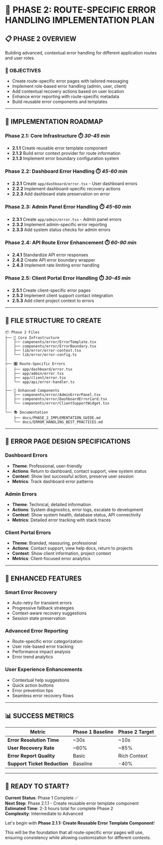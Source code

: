 # 🚀 PHASE 2: ROUTE-SPECIFIC ERROR HANDLING IMPLEMENTATION PLAN

## 📋 **PHASE 2 OVERVIEW**
Building advanced, contextual error handling for different application routes and user roles.

### **🎯 OBJECTIVES**
- Create route-specific error pages with tailored messaging
- Implement role-based error handling (admin, user, client)
- Add contextual recovery actions based on user location
- Enhance error reporting with route-specific metadata
- Build reusable error components and templates

---

## 🔧 **IMPLEMENTATION ROADMAP**

### **Phase 2.1: Core Infrastructure** ⏱️ *30-45 min*
- **2.1.1** Create reusable error template component
- **2.1.2** Build error context provider for route information
- **2.1.3** Implement error boundary configuration system

### **Phase 2.2: Dashboard Error Handling** ⏱️ *45-60 min*
- **2.2.1** Create `app/dashboard/error.tsx` - User dashboard errors
- **2.2.2** Implement dashboard-specific recovery actions
- **2.2.3** Add dashboard state preservation on error

### **Phase 2.3: Admin Panel Error Handling** ⏱️ *45-60 min*
- **2.3.1** Create `app/admin/error.tsx` - Admin panel errors  
- **2.3.2** Implement admin-specific error reporting
- **2.3.3** Add system status checks for admin errors

### **Phase 2.4: API Route Error Enhancement** ⏱️ *60-90 min*
- **2.4.1** Standardize API error responses
- **2.4.2** Create API error boundary wrapper
- **2.4.3** Implement rate limiting error handling

### **Phase 2.5: Client Portal Error Handling** ⏱️ *30-45 min*
- **2.5.1** Create client-specific error pages
- **2.5.2** Implement client support contact integration
- **2.5.3** Add client project context to errors

---

## 📁 **FILE STRUCTURE TO CREATE**

```
📦 Phase 2 Files
├── 🔧 Core Infrastructure
│   ├── components/error/ErrorTemplate.tsx
│   ├── components/error/ErrorBoundary.tsx  
│   ├── lib/error/error-context.tsx
│   └── lib/error/error-config.ts
│
├── 🎛️ Route-Specific Errors  
│   ├── app/dashboard/error.tsx
│   ├── app/admin/error.tsx
│   ├── app/client/error.tsx
│   └── app/api/error-handler.ts
│
├── 🎨 Enhanced Components
│   ├── components/error/AdminErrorPanel.tsx
│   ├── components/error/DashboardErrorCard.tsx
│   └── components/error/ClientSupportWidget.tsx
│
└── 📚 Documentation
    ├── docs/PHASE_2_IMPLEMENTATION_GUIDE.md
    └── docs/ERROR_HANDLING_BEST_PRACTICES.md
```

---

## 🎨 **ERROR PAGE DESIGN SPECIFICATIONS**

### **Dashboard Errors**
- **Theme**: Professional, user-friendly
- **Actions**: Return to dashboard, contact support, view system status
- **Context**: Show last successful action, preserve user session
- **Metrics**: Track dashboard error patterns

### **Admin Errors**  
- **Theme**: Technical, detailed information
- **Actions**: System diagnostics, error logs, escalate to development
- **Context**: Show system health, database status, API connectivity
- **Metrics**: Detailed error tracking with stack traces

### **Client Portal Errors**
- **Theme**: Branded, reassuring, professional
- **Actions**: Contact support, view help docs, return to projects
- **Context**: Show client information, project context
- **Metrics**: Client-focused error analytics

---

## 🔄 **ENHANCED FEATURES**

### **Smart Error Recovery**
- Auto-retry for transient errors
- Progressive fallback strategies  
- Context-aware recovery suggestions
- Session state preservation

### **Advanced Error Reporting**
- Route-specific error categorization
- User role-based error tracking
- Performance impact analysis
- Error trend analytics

### **User Experience Enhancements**
- Contextual help suggestions
- Quick action buttons
- Error prevention tips
- Seamless error recovery flows

---

## 📊 **SUCCESS METRICS**

| Metric | Phase 1 Baseline | Phase 2 Target |
|--------|------------------|------------------|
| **Error Resolution Time** | ~30s | ~10s |
| **User Recovery Rate** | ~60% | ~85% |
| **Error Report Quality** | Basic | Rich Context |
| **Support Ticket Reduction** | Baseline | -40% |

---

## 🚀 **READY TO START?**

**Current Status**: Phase 1 Complete ✅  
**Next Step**: Phase 2.1.1 - Create reusable error template component  
**Estimated Time**: 2-3 hours total for complete Phase 2  
**Complexity**: Intermediate to Advanced

Let's begin with **Phase 2.1.1: Create Reusable Error Template Component**! 

This will be the foundation that all route-specific error pages will use, ensuring consistency while allowing customization for different contexts.